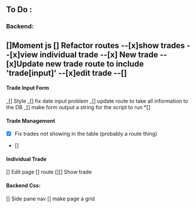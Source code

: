 ## To Do :

### Backend:

[]Moment js
[] Refactor routes
--[x]show trades
--[x]view individual trade
--[x] New trade
--[x]Update new trade route to include 'trade[input]'
--[x]edit trade
--[]
--

#### Trade Input Form

_[] Style
_[] fix date input problem
_[] update route to take all information to the DB
_[] make form output a string for the script to run
\*[]

#### Trade Management

- [x] Fix trades not showing in the table (probably a route thing)
- []

#### Individual Trade

[] Edit page
[] route
[][] Show trade

#### Backend Css:

[] Side pane nav
[] make page a grid
